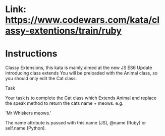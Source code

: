 # Link: https://www.codewars.com/kata/classy-extentions/train/ruby

# Instructions

Classy Extensions, this kata is mainly aimed at the new JS ES6 Update introducing class extends You will be preloaded with the Animal class, so you should only edit the Cat class.

Task

Your task is to complete the Cat class which Extends Animal and replace the speak method to return the cats name + meows. e.g.

'Mr Whiskers meows.'

The name attribute is passed with this.name (JS), @name (Ruby) or self.name (Python).
